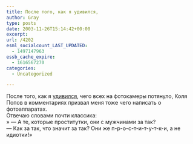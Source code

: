 ```yaml
---
title: После того, как я удивился,
author: Gray
type: posts
date: 2003-11-26T15:14:42+00:00
excerpt:
url: /4202
esml_socialcount_LAST_UPDATED:
  - 1497147963
essb_cache_expire:
  - 1616567270
categories:
  - Uncategorized

---
```








После того, как я <a href="http://www.searchengines.ru/blog/archives/002401.html" target="_blank">удивился</a>, чего всех на фотокамеры потянуло, Коля Попов в комментариях призвал меня тоже чего написать о фотоаппаратах.  
Отвечаю словами почти классика:  
&#187; &#8212; А те, которые проститутки, они с мужчинами за так?  
&#8212; Как за так, что значит за так? Они же п-р-о-с-т-и-т-у-т-к-и, а не идиотки!&#187;